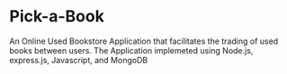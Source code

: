 # Pick-a-Book
An Online Used Bookstore Application that facilitates the trading of used books between users. The Application implemeted using Node.js, express.js, Javascript, and MongoDB
